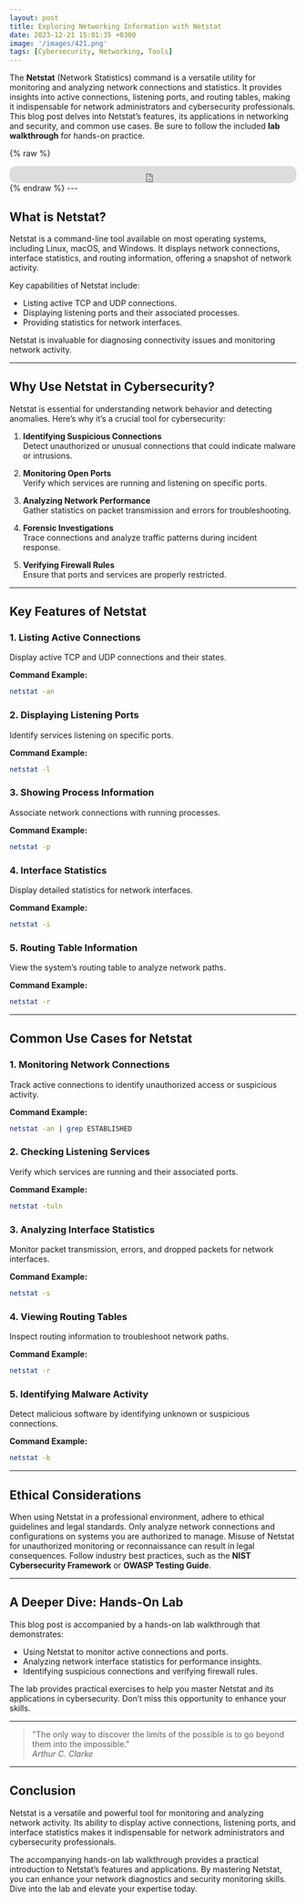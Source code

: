 ```yaml
---
layout: post
title: Exploring Networking Information with Netstat
date: 2023-12-21 15:01:35 +0300
image: '/images/421.png'
tags: [Cybersecurity, Networking, Tools]
---
```


The **Netstat** (Network Statistics) command is a versatile utility for monitoring and analyzing network connections and statistics. It provides insights into active connections, listening ports, and routing tables, making it indispensable for network administrators and cybersecurity professionals. This blog post delves into Netstat’s features, its applications in networking and security, and common use cases. Be sure to follow the included **lab walkthrough** for hands-on practice.

{% raw %}
<iframe style="border-radius:12px" src="https://open.spotify.com/embed/episode/3R5b9ALYC5FKEc66WFSk9q?utm_source=generator" width="100%" height="30" frameborder="0" allowfullscreen="" allow="autoplay; clipboard-write; encrypted-media; fullscreen; picture-in-picture"></iframe>
{% endraw %}
---

## What is Netstat?

Netstat is a command-line tool available on most operating systems, including Linux, macOS, and Windows. It displays network connections, interface statistics, and routing information, offering a snapshot of network activity.

Key capabilities of Netstat include:
- Listing active TCP and UDP connections.  
- Displaying listening ports and their associated processes.  
- Providing statistics for network interfaces.  

Netstat is invaluable for diagnosing connectivity issues and monitoring network activity.

---

## Why Use Netstat in Cybersecurity?

Netstat is essential for understanding network behavior and detecting anomalies. Here’s why it’s a crucial tool for cybersecurity:

1. **Identifying Suspicious Connections**  
   Detect unauthorized or unusual connections that could indicate malware or intrusions.

2. **Monitoring Open Ports**  
   Verify which services are running and listening on specific ports.

3. **Analyzing Network Performance**  
   Gather statistics on packet transmission and errors for troubleshooting.

4. **Forensic Investigations**  
   Trace connections and analyze traffic patterns during incident response.

5. **Verifying Firewall Rules**  
   Ensure that ports and services are properly restricted.

---

## Key Features of Netstat

### 1. **Listing Active Connections**
Display active TCP and UDP connections and their states.

**Command Example:**
```bash
netstat -an
```

### 2. **Displaying Listening Ports**
Identify services listening on specific ports.

**Command Example:**
```bash
netstat -l
```

### 3. **Showing Process Information**
Associate network connections with running processes.

**Command Example:**
```bash
netstat -p
```

### 4. **Interface Statistics**
Display detailed statistics for network interfaces.

**Command Example:**
```bash
netstat -i
```

### 5. **Routing Table Information**
View the system’s routing table to analyze network paths.

**Command Example:**
```bash
netstat -r
```

---

## Common Use Cases for Netstat

### 1. **Monitoring Network Connections**
Track active connections to identify unauthorized access or suspicious activity.

**Command Example:**
```bash
netstat -an | grep ESTABLISHED
```

### 2. **Checking Listening Services**
Verify which services are running and their associated ports.

**Command Example:**
```bash
netstat -tuln
```

### 3. **Analyzing Interface Statistics**
Monitor packet transmission, errors, and dropped packets for network interfaces.

**Command Example:**
```bash
netstat -s
```

### 4. **Viewing Routing Tables**
Inspect routing information to troubleshoot network paths.

**Command Example:**
```bash
netstat -r
```

### 5. **Identifying Malware Activity**
Detect malicious software by identifying unknown or suspicious connections.

**Command Example:**
```bash
netstat -b
```

---

## Ethical Considerations

When using Netstat in a professional environment, adhere to ethical guidelines and legal standards. Only analyze network connections and configurations on systems you are authorized to manage. Misuse of Netstat for unauthorized monitoring or reconnaissance can result in legal consequences. Follow industry best practices, such as the **NIST Cybersecurity Framework** or **OWASP Testing Guide**.

---

## A Deeper Dive: Hands-On Lab

This blog post is accompanied by a hands-on lab walkthrough that demonstrates:
- Using Netstat to monitor active connections and ports.
- Analyzing network interface statistics for performance insights.
- Identifying suspicious connections and verifying firewall rules.

The lab provides practical exercises to help you master Netstat and its applications in cybersecurity. Don’t miss this opportunity to enhance your skills.

---

> "The only way to discover the limits of the possible is to go beyond them into the impossible."  
> <cite>Arthur C. Clarke</cite>

---

## Conclusion

Netstat is a versatile and powerful tool for monitoring and analyzing network activity. Its ability to display active connections, listening ports, and interface statistics makes it indispensable for network administrators and cybersecurity professionals.

The accompanying hands-on lab walkthrough provides a practical introduction to Netstat’s features and applications. By mastering Netstat, you can enhance your network diagnostics and security monitoring skills. Dive into the lab and elevate your expertise today.
